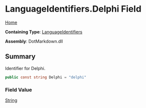 # LanguageIdentifiers\.Delphi Field

[Home](../../../README.md)

**Containing Type**: [LanguageIdentifiers](../README.md)

**Assembly**: DotMarkdown\.dll

## Summary

Identifier for Delphi\.

```csharp
public const string Delphi = "delphi"
```

### Field Value

[String](https://docs.microsoft.com/en-us/dotnet/api/system.string)

